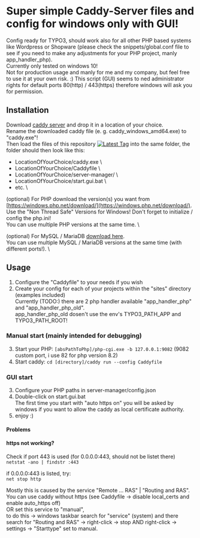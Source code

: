 # Super simple Caddy-Server files and config for windows only with GUI!
Config ready for TYPO3, should work also for all other PHP based systems like Wordpress or Shopware (please check the snippets/global.conf file to see if you need to make any adjustments for your PHP project, manly app_handler_php). \
Currently only tested on windows 10! \
Not for production usage and manly for me and my company, but feel free to use it at your own risk. :)
This script (GUI) seems to ned administrator rights for default ports 80(http) / 443(https) therefore windows will ask you for permission.

## Installation
Download [caddy server](https://caddyserver.com/download) and drop it in a location of your choice. \
Rename the downloaded caddy file (e. g. caddy_windows_amd64.exe) to "caddy.exe"! \
Then load the files of this repository [![Latest Tag](https://img.shields.io/github/v/tag/Teisi/caddy-server-windows?label=Latest%20Tag)](https://github.com/Teisi/caddy-server-windows/tags) into the same folder, the folder should then look like this:

- LocationOfYourChoice/caddy.exe \
- LocationOfYourChoice/Caddyfile \
- LocationOfYourChoice/server-manager/ \
- LocationOfYourChoice/start.gui.bat \
- etc. \

(optional) For PHP download the version(s) you want from [https://windows.php.net/download/](https://windows.php.net/download/). \
Use the "Non Thread Safe" Versions for Windows! Don't forget to initialize / config the php.ini! \
You can use multiple PHP versions at the same time. \

(optional) For MySQL / MariaDB [download here](https://mariadb.org/download/?t=mariadb&p=mariadb&r=11.8.2&os=windows&cpu=x86_64&pkg=msi&mirror=archive). \
You can use multiple MySQL / MariaDB versions at the same time (with different ports!). \


## Usage
1. Configure the "Caddyfile" to your needs if you wish
2. Create your config for each of your projects within the "sites" directory (examples included) \
   Currently (TODO:) there are 2 php handler available "app_handler_php" and "app_handler_php_old". \
   app_handler_php_old dosen't use the env's TYPO3_PATH_APP and TYPO3_PATH_ROOT!

### Manual start (mainly intended for debugging)
3. Start your PHP: `[absPathToPhp]/php-cgi.exe -b 127.0.0.1:9082` (9082 custom port, i use 82 for php version 8.2)
4. Start caddy: `cd [directory]/caddy run --config Caddyfile`

### GUI start
3. Configure your PHP paths in server-manager/config.json
4. Double-click on start.gui.bat \
   The first time you start with "auto https on" you will be asked by windows if you want to allow the caddy as local certificate authority.
5. enjoy :)

#### Problems
#### https not working?
Check if port 443 is used (for 0.0.0.0:443, should not be listet there) \
`netstat -ano | findstr :443`

if 0.0.0.0:443 is listed, try: \
`net stop http`

Mostly this is caused by the service "Remote ... RAS" | "Routing and RAS". \
You can use caddy without https (see Caddyfile -> disable local_certs and enable auto_https off) \
OR set this service to "manual", \
to do this -> windows taskbar search for "service" (system) and there search for "Routing and RAS" -> right-click -> stop AND right-click -> settings -> "Starttype" set to manual.
